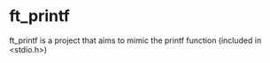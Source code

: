# ft_printf
ft_printf is a project that aims to mimic the printf function (included in &lt;stdio.h>)
